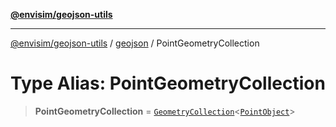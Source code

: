 [**@envisim/geojson-utils**](../../README.md)

---

[@envisim/geojson-utils]() / [geojson](../README.md) / PointGeometryCollection

# Type Alias: PointGeometryCollection

> **PointGeometryCollection** = [`GeometryCollection`](GeometryCollection.md)\<[`PointObject`](PointObject.md)\>
